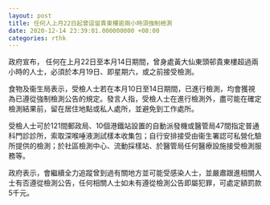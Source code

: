 ```yaml
---
layout: post
title: 任何人上月22日起曾逗留貴東樓逾兩小時須強制檢測
date: 2020-12-14 23:39:01.000000000 +08:00
categories: rthk
---
```


政府宣布， 任何在上月22日至本月14日期間，曾身處黃大仙東頭邨貴東樓超過兩小時的人士，必須於本月19日、即星期六，或之前接受檢測。

食物及衞生局表示，受檢人士若在本月10日至14日期間，已進行檢測，均會獲視為已遵從強制檢測公告的規定。發言人指，受檢人士在進行檢測外，盡可能在確定檢測結果前，留在居住地點或私人處所，並避免到工作處所。

受檢人士可於121間郵政局、10個港鐵站設置的自動派發機或醫管局47間指定普通科門診診所，索取深喉唾液測試樣本收集包；自行安排接受由衞生署認可私營化驗所提供的檢測；於社區檢測中心、流動採樣站、於醫管局任何醫療設施接受檢測服務等。

政府表示，會繼續全力追蹤曾到過有關地方並可能受感染人士，並嚴肅跟進相關人士有否遵從檢測公告，任何相關人士如未有遵從檢測公告即屬犯罪，可處定額罰款5千元。

